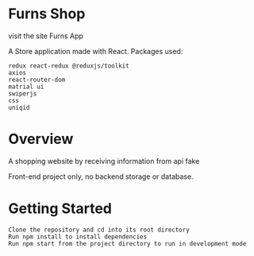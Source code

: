 # Furns Shop

 visit the site Furns App

A Store application made with React. Packages used:

    redux react-redux @reduxjs/toolkit
    axios
    react-router-dom
    matrial ui
    swiperjs
    css
    uniqid

# Overview

A shopping website by receiving information from api fake

Front-end project only, no backend storage or database.
# Getting Started

    Clone the repository and cd into its root directory
    Run npm install to install dependencies
    Run npm start from the project directory to run in development mode
